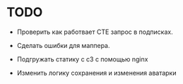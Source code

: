 <h1>TODO</h1>

- Проверить как работвает СТЕ запрос в подписках.

- Сделать ошибки для маппера.

- Подгружать статику с с3 с помощью nginx

- Изменить логику сохранения и изменения аватарки